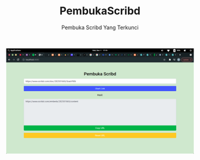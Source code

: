 <h1 align="center">PembukaScribd</h1>
<p align="center">Pembuka Scribd Yang Terkunci</p>
<br><br>
<img src="Screenshot from 2021-12-01 17-20-00.png" alt="gambar">
